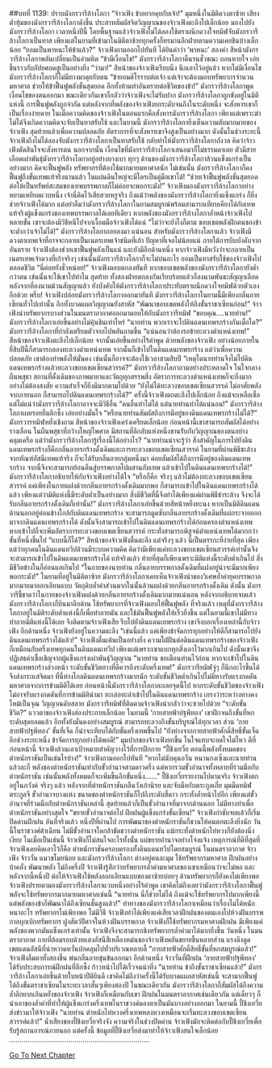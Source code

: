 ##บทที่ 1139: ปราบมังกรวารีล้างโลกา
“จ้าวเฟิง ข้าอยากคุยกับเจ้า!”
มุมหนึ่งในมิติดวงตาซ้าย เสียงต่ำทุ้มของมังกรวารีล้างโลกาดังขึ้น
ประสาทสัมผัสจิตวิญญาณของจ้าวเฟิงตะลึงไปเล็กน้อย มองไปยังมังกรวารีล้างโลกา
เวลาหนึ่งปีนี้ โดยพื้นฐานแล้วจ้าวเฟิงไม่ได้ลองใช้ตราผนึกดวงใจทมิฬจับมังกรวารีล้างโลกาเป็นทาส เพียงแต่ในยามที่เข้ามาในมิติตาซ้ายทุกครั้งก็ทรมานอีกฝ่ายตามความเคยชินบ้างเล็กน้อย
“ยอมเป็นพาหนะให้ข้าแล้ว?”
จ้าวเฟิงถามออกไปทันที
ได้ยินคำว่า ‘พาหนะ’ สองคำ สีหน้ามังกรวารีล้างโลกาพลันเปลี่ยนเป็นอำมหิต
“ข้ามีเงื่อนไข!”
มังกรวารีล้างโลกาดิ้นรนชั่วขณะ ถอนหายใจ เอ่ยขึ้นราวกับอัปยศอดสูเป็นอย่างยิ่ง
“ว่ามา!”
สีหน้าของจ้าวเฟิงเรียบนิ่ง นึกเอาไว้อยู่แล้ว
หากไม่มีเงื่อนไข มังกรวารีล้างโลกาก็ไม่มีทางมาคุยกับตน
“ข้ายอมศิโรราบต่อเจ้า แต่เจ้าจะต้องมอบทรัพยากรจำนวนมหาศาล ช่วยให้ข้าฟื้นฟูพลังขั้นสุดยอด อีกทั้งห้ามทำอันตรายต่อชีวิตของข้า!”
มังกรวารีล้างโลกาพูดเงื่อนไขของตนออกมา ขณะเดียวกันเขาก็กลัวว่าจ้าวเฟิงจะไม่รับปาก
มังกรวารีล้างโลกาถูกขังอยู่ในมิติแห่งนี้ การฟื้นฟูพลังถูกจำกัด แต่หลังจากที่พลังของจ้าวเฟิงยกระดับจนถึงในระดับหนึ่ง จะสังหารเขาก็เป็นเรื่องง่ายดาย
ในเมื่อความคิดของจ้าวเฟิงในตอนแรกคือสังหารมังกรวารีล้างโลกา เพียงแต่เพราะฆ่าไม่ได้จึงเกิดความคิดจะจับเป็นทาสรับใช้
และในยามนี้ มังกรวารีล้างโลกายิ่งเห็นความลับมากมายของจ้าวเฟิง สุดท้ายแล้วเพื่อความปลอดภัย อัตราการที่จะสังหารเขาจึงสูงเป็นอย่างมาก
ดังนั้นในช่วงระยะนี้ จ้าวเฟิงถึงไม่ได้ลองจับมังกรวารีล้างโลกาเป็นทาสรับใช้ กลับทำให้มังกรวารีล้างโลกากังวล คิดว่าจ้าวเฟิงตัดสินใจจะสังหารตน
นอกจากนั้น เงื่อนไขที่มังกรวารีล้างโลกาเสนอมาก็ไม่ธรรมดาเลย ตัวมีสายเลือดเผ่าพันธุ์มังกรวารีล้างโลกาอยู่อย่างบางเบา ทุกๆ ด้านของมังกรวารีล้างโลกาล้วนแข็งแกร่งเป็นอย่างมาก คิดจะฟื้นฟูพลัง ทรัพยากรที่ต้องใช้มากมายมหาศาลนัก
ไม่เช่นนั้น มังกรวารีล้างโลกาก็คงฟื้นฟูถึงขั้นเทพแท้จริงนานแล้ว ในแผ่นดินใหญ่จะมีใครเป็นคู่มือเขาได้!
“ช่วยเจ้าฟื้นฟูพลังขั้นสุดยอด ต่อให้เป็นทรัพย์สะสมของเทพบรรพกาลก็ไม่ค่อยจะพอกระมัง!”
จ้าวเฟิงมองมังกรวารีล้างโลกาอย่างหยามเหยียดแวบหนึ่ง เจ้านี่คิดไว้เสียสวยหรูจริง
ถึงแม้ว่าพลังของมังกรวารีล้างโลกายิ่งแข็งแกร่ง ก็ยิ่งช่วยจ้าวเฟิงได้มาก แต่อย่าลืมว่ามังกรวารีล้างโลกาในยามสมบูรณ์พร้อมสามารถเทียบเคียงได้กับเทพแท้จริงผู้แข็งแกร่งของเทพบรรพกาลได้เลยทีเดียว
หากพลังของมังกรวารีล้างโลกาล้ำหน้าจ้าวเฟิงไปหลายขั้น เขาจะต้องมีวิธีหนีไปจากเงื้อมมือจ้าวเฟิงได้แน่
“ไม่ว่าจะยังไงก็ตาม ขอบเขตพลังฝึกตนของข้าจะต่ำกว่าเจ้าไม่ได้!”
มังกรวารีล้างโลกาถอยลงมา
แน่นอน สำหรับมังกรวารีล้างโลกาแล้ว จ้าวเฟิงมีดวงตาเทพเจ้าที่อาจจะกลายเป็นเนตรเทพเจ้าชนิดที่เก้า ปัญหาที่เจอไม่น้อยแน่
ภายใต้การบีบบังคับจากอันตราย จ้าวเฟิงต้องช่วยเขาฟื้นฟูพลังเป็นแน่
และยังมีอีกด้านหนึ่ง หากจ้าวเฟิงมีหวังว่าจะกลายเป็นเนตรเทพเจ้าดวงที่เก้าจริงๆ เช่นนั้นมังกรวารีล้างโลกาก็จะไม่บ่นอะไร ยอมเป็นทาสรับใช้ของจ้าวเฟิงไปตลอดชีวิต
“นี่ค่อยยังชั่วหน่อย!”
จ้าวเฟิงตอบตกลงทันที
หากขอบเขตพลังของมังกรวารีล้างโลกายังต่ำกว่าตน เช่นนั้นจะใช้เขาไปทำไม
สุดท้าย ทั้งสองฝ่ายตกลงกันเรียบร้อยแล้วก็ลงนามพันธะสัญญาเลือด
หลังจากที่ลงนามม้วนสัญญาแล้ว ยังบังคับให้มังกรวารีล้างโลกาประทับตราผนึกดวงใจทมิฬด้วยตัวเองอีกด้วย
พรึ่บ!
จ้าวเฟิงปล่อยมังกรวารีล้างโลกาออกมาทันที
มังกรวารีล้างโลกาในยามนี้มีเพียงกลิ่นอายเซียนทั่วไปเท่านั้น อีกทั้งบาดแผลวิญญาณยังสาหัส
“พัฒนาขอบเขตพลังให้ถึงขั้นราชาเซียนก่อน!”
จ้าวเฟิงนำทรัพยากรบางส่วนในมนตราอากาศออกมามอบให้กับมังกรวารีทมิฬ
“ขอบคุณ….นายท่าน!”
มังกรวารีล้างโลกาเอ่ยขึ้นอย่างไม่คุ้นชินเท่าไหร่
“นายท่าน พวกเราจะไปดินแดนเทพรกร้างกันเมื่อใด?”
มังกรวารีล้างโลกาที่กำลังเตรียมตัวจากไปพลันถามขึ้น
“แน่นอนว่าต้องรอข้าทะลวงตำแหน่งเทพ!”
สีหน้าของจ้าวเฟิงตะลึงไปเล็กน้อย จากนั้นเอ่ยขึ้นอย่างไร้คำพูด
ด้วยพลังของจ้าวเฟิง อย่างน้อยภายในยี่สิบปีนี้ก็สามารถลองทะลวงตำแหน่งเทพ จากนั้นก็เข้าไปในดินแดนเทพรกร้าง
แต่ว่าเพื่อความปลอดภัย เขาต้องทำพลังให้มั่นคง เช่นนั้นก็อาจจะต้องใช้เวลาสามสิบปี
“เหตุใดนายท่านจึงไม่ไปดินแดนเทพรกร้างแล้วทะลวงขอบเขตเซียนสวรรค์?”
มังกรวารีล้างโลกาถามอย่างประหลาดใจ
ในใจกลางผืนพสุธา สถานที่ดั้งเดิมของภาพมายาและวัตถุทุกสรรพสิ่ง อัตราการทะลวงตำแหน่งเทพก็จะยิ่งมากอย่างไม่ต้องสงสัย ความสำเร็จก็ยิ่งมีมากตามไปด้วย
“ยังไม่ได้ทะลวงขอบเขตเซียนสวรรค์ ไม่อาศัยพลังจากภายนอก ก็สามารถไปดินแดนเทพรกร้างได้?”
ครั้งนี้จ้าวเฟิงตกตะลึงไปเล็กน้อย
ถึงแม้จะเหลือเชื่อ แต่ไม่แน่ว่ามังกรวารีล้างโลกาอาจจะมีวิธีอื่น
“คนอื่นทำไม่ได้ แต่นายท่านทำได้แน่นอน!”
มังกรวารีล้างโลกาเผยรอยยิ้มลึกซึ้ง เอ่ยอย่างมั่นใจ
“หรือนายท่านสัมผัสถึงการมีอยู่ของดินแดนเทพรกร้างไม่ได้?”
มังกรวารทมิฬหยั่งเชิงถาม
สีหน้าของจ้าวเฟิงเคร่งเครียดเล็กน้อย ก่อนหน้านี้เขาสามารถสัมผัสได้อย่างรางเลือน ในผืนพสุธาที่กว้างใหญ่ไพศาล มีสถานที่ลึกลับแห่งหนึ่งขานรับกับวิญญาณของตนอย่างคลุมเครือ
แต่ว่ามังกรวารีล้างโลการู้เรื่องนี้ได้อย่างไร?
“นายท่านน่าจะรู้ว่า สิ่งสำคัญในการไปยังดินแดนเทพรกร้างก็คือกลิ่นอายรกร้างดั้งเดิมและการทะลวงขอบเขตเซียนสวรรค์ ในยามที่ผ่านพิธีชะล้างจากทัณฑ์อัสนีเทพแท้จริง ก็จะได้รับกลิ่นอายกลุ่มหนึ่งมา ค่อยสัมผัสได้ถึงการมีอยู่ของดินแดนเทพรกร้าง จากนี่จึงจะสามารถย้อนคืนสู่บรรพกาลไปผสานกับเทพ แล้วเข้าไปในดินแดนเทพรกร้างได้!”
มังกรวารีล้างโลกาอธิบายให้กับจ้าวเฟิงอย่างได้ใจ
“หรือก็คือ จริงๆ แล้วไม่ต้องทะลวงขอบเขตเซียนสวรรค์ แค่เพียงในกายแฝงด้วยกลิ่นอายรกร้างดั้งเดิมมากพอ ก็สามารถเข้าไปในดินแดนเทพรกร้างได้แล้ว เพียงแต่ว่ามิติแห่งนี้มีระดับต่ำเป็นอย่างมาก สิ่งมีชีวิตที่นี่จึงทำได้เพียงแค่ผ่านพิธีชำระล้าง จึงจะได้รับกลิ่นอายรกร้างดั้งเดิมก็เท่านั้น!”
มังกรวารีล้างโลกาเอ่ยขึ้นด้วยสีหน้าหยิ่งทะนง
หากเป็นมิติดินแดนด้านนอกอยู่ค่อนข้างใกล้กับดินแดนเทพรกร้าง จะสามารถดูดซับกลิ่นอายรกร้างดั้งเดิมที่แผ่กระจายออกมาจากดินแดนเทพรกร้างได้ ดังนั้นจึงสามารถเข้าไปในดินแดนเทพรกร้างได้ก่อนครองตำแหน่งเทพ หากเข้าไปก็จะเพิ่มอัตราการทะลวงขอบเขตเซียนสวรรค์ กระทั่งสามารถพิสูจน์ตำแหน่งเทพได้มากกว่าขั้นที่หนึ่งขึ้นไป
“แบบนี้ก็ได้?”
สีหน้าของจ้าวเฟิงตื่นตะลึง
แต่จริงๆ แล้ว นี่เป็นตรรกะที่ง่ายที่สุด
เพียงแต่ว่าทุกคนในดินแดนทวีปล้วนมีระบบความคิด คิดว่ามีเพียงแค่ทะลวงขอบเขตเซียนสวรรค์เท่านั้นจึงจะสามารถเข้าไปในดินแดนเทพรกร้างได้
แท้จริงแล้ว ท้ายที่สุดก็เพียงเพราะมิติแห่งนี้ระดับต่ำเกินไป สิ่งมีชีวิตข้างในก็อ่อนแอเกินไป
“ในกายของนายท่าน กลิ่นอายบรรพกาลดั้งเดิมที่แฝงอยู่น่าจะมีมากเพียงพอกระมัง!”
ในยามที่อยู่ในมิติตาซ้าย มังกรวารีล้างโลกาเคยเห็นจ้าวเฟิงนำของวิเศษล้ำค่ายุคบรรพกาลมากมายมาลอกเลียนแบบ
วัตถุดิบล้ำค่าส่วนมากในนั้นล้วนแฝงด้วยกลิ่นอายรกร้างดั้งเดิม
ดังนั้น มังกรวารีชี้ขาดว่าในกายของจ้าวเฟิงแฝงด้วยกลิ่นอายรกร้างดั้งเดิมมากมายแน่นอน
หลังจากอธิบายจบแล้ว
มังกรวารีล้างโลกาก็บินมาอีกด้าน ใช้ทรัพยากรที่จ้าวเฟิงมอบให้ฟื้นฟูพลัง
ที่จริงแล้ว เหตุที่มังกรวารีล้างโลกาอยู่ในมิติระดับต่ำแห่งนี้ก็เพื่อทำลายมัน และใช้มันฟื้นฟูพลังให้เร็วยิ่งขึ้น
แต่ในยามนี้เขาไม่มีทางทำลายมิติแห่งนี้ได้เลย จึงติดตามจ้าวเฟิงเสีย รีบไปยังดินแดนเทพรกร้าง เขาจึงบอกเรื่องเหล่านี้กับจ้าวเฟิง
อีกด้านหนึ่ง จ้าวเฟิงยังอยู่ในความตะลึง
“เช่นนี้แล้ว แค่เพียงข้าจัดการทุกอย่างให้ดีก็สามารถไปยังดินแดนเทพรกร้างได้แล้ว!”
จ้าวเฟิงตื่นเต้นเป็นอย่างยิ่ง
ความใฝ่ฝันต่อดินแดนเทพรกร้างของจ้าวเฟิง ก็เหมือนกับครึ่งเทพทุกคนในดินแดนเทวีป
เพียงแต่เพราะเขาแบกทุกสิ่งเอาไว้มากเกินไป ดังนั้นเขาจึงปฏิเสธคำเชื้อเชิญจากผู้แข็งแกร่งเผ่าพันธุ์วิญญาณ
“นายท่าน ขอเตือนท่านไว้ก่อน หากจะเข้าไปในดินแดนเทพรกร้างล่วงหน้า ระดับขั้นชีวิตทางที่ดีควรถึงระดับครึ่งเทพ!”
มังกรวารีทมิฬจู่ๆ ก็นึกอะไรขึ้นได้ จึงส่งกระแสจิตมา
ที่นี่ห่างไกลดินแดนเทพรกร้างมากนัก ระดับขั้นชีวิตต่ำเกินไปไม่มีทางรับแรงกดดันมหาศาลจากการข้ามมิติได้เลย ก่อนหน้านี้มังกรวารีล้างโลกาละเลยจุดนี้ไป
หากระดับขั้นชีวิตของจ้าวเฟิงไม่อาจรับแรงกดดันที่การข้ามมิตินำมา ทะเล่อทะล่าเข้าไปในดินแดนเทพรกร้าง เกรงว่าระหว่างทางคงไหม้เป็นจุณ วิญญาณดับสลาย มังกรวารีทมิฬที่ติดตามจ้าวเฟิงน่ากลัวว่าจะซวยไปด้วย
“ระดับขั้นชีวิต?”
แววตาของจ้าวเฟิงส่องประกายเล็กน้อย
ในยามนี้ ‘กายสายฟ้าปฐพีทอง’ เขาฝึกจนถึงขั้นที่หกระดับสุดยอดแล้ว อีกทั้งยังมั่นคงอย่างสมบูรณ์ สามารถทะลวงถึงขั้นบริบูรณ์ได้ทุกเวลา
ส่วน ‘กายสายฟ้าปฐพีทอง’ ขั้นที่เจ็ด ก็น่าจะเทียบได้กับขั้นครึ่งเทพขึ้นไป
“ยังห่างจากกายสายฟ้าศักดิ์สิทธิ์ขั้นเจ็ดอีกช่วงระยะหนึ่ง ข้าจัดการทุกอย่างได้พอดี!”
มุมปากของจ้าวเฟิงยกขึ้น ในใจแทบจะอดใจไม่ไหว
ดีที่ก่อนหน้านี้ จ้าวเฟิงล้วนเอาเป้าหมายสำคัญวางไว้ที่การฝึกกาย
“ปี้ชิงเยวี่ย ตอนนี้พลังทั้งหมดของตำหนักราชันเป็นเช่นไรบ้าง!”
จ้าวเฟิงถามออกไปทันที
“หากไม่นับคุนอวิ๋น หนานกงเซิ่งและนายท่านแล้วละก็ พลังของตำหนักราชันเท่ากับขั้วอำนาจสามดาวครึ่ง แต่หากรวมขั้วอำนาจทั้งหลายที่ร่วมมือกับตำหนักราชัน เช่นนั้นพลังทั้งหมดก็จะเพิ่มขึ้นอีกขั้นหนึ่ง…...”
ปี้ชิงเยวี่ยรายงานไปตามจริง
จ้าวเฟิงตกอยู่ในภวังค์
จริงๆ แล้ว หลังจากที่ตำหนักราชันกลืนวังเก้านิรย และจับมือกับตระกูลเถี่ย มุมมืดทมิฬ ตระกูลจี ขั้วอำนาจบางแห่ง ขนาดของตำหนักราชันก็ไปถึงระดับสี่ดาว กระทั่งล้ำหน้าไปอีก
เพียงแต่ขั้วอำนาจที่ร่วมมือกับตำหนักราชันเหล่านี้ สุดท้ายแล้วก็เป็นขั้วอำนาจที่มาจากด้านนอก ไม่มีทางทำเพื่อตำหนักราชันอย่างสุดใจ
“ขยายขั้วอำนาจต่อไป ฝึกฝนผู้แข็งแกร่งขั้นเซียน!”
จ้าวเฟิงกำชับจบแล้วก็เริ่มปิดด่านฝึกฝน
อันที่จริงแล้ว หนึ่งปีที่ผ่านไป การพัฒนาของตำหนักราชันก็ชวนให้คนตกตะลึงยิ่งนัก
วันนี้ในราชวงศ์ต้าเฉียน ไม่มีขั้วอำนาจใดกล้าขัดขวางตำหนักราชัน แม้กระทั่งตำหนักไท่หวงก็ยังต้องนิ่งเงียบ
ในเมื่อเป็นเช่นนี้ จ้าวเฟิงก็ไม่สนใจอะไรทั้งนั้น แผ่ขยายอำนาจอย่างโจ่งแจ้ง
เหตุการณ์ที่ดีที่สุดที่จ้าวเฟิงเคยคิดเอาไว้ก็คือ ตำหนักราชันครอบครองทั้งดินแดนทวีปโดยสมบูรณ์
ในมนตราอากาศ จ้าวเฟิง จ้าววั่น แมวขโมยน้อย และมังกรวารีล้างโลกา ต่างอยู่คนละมุม ใช้ทรัพยากรมหาศาล ฝึกฝนอย่างบ้าคลั่ง พัฒนาพลัง
ไม่ถึงครึ่งปี จ้าวเฟิงรู้สึกว่าทรัพยากรล้ำค่ามหาศาลของเขาเหมือนว่าจะไม่พอ
และหลังจากนี้หนึ่งปี ต่อให้จ้าวเฟิงใช้พลังลอกเลียนแบบของตาซ้ายบ่อยๆ ด้านทรัพยากรก็ยังคงไม่เพียงพอ
จ้าวเฟิงปรายตามองมังกรวารีล้างโลกาแวบหนึ่งอย่างไร้คำพูด
เขาคิดไม่ถึงเลยว่ามังกรวารีล้างโลกาฟื้นฟูพลังจะใช้ทรัพยากรมากมายมหาศาลเช่นนี้
“นายท่าน นี่ก็ช่วยไม่ได้ ถึงแม้จะใช้ทรัพยากรไปมากเพียงนี้ แต่พลังของข้าก็พัฒนาได้ถึงเซียนชั้นสูงแล้ว!”
ท่าทางของมังกรวารีล้างโลกาเหมือนว่าเรื่องไม่ได้หนักหนาอะไร
ทรัพยากรไม่เพียงพอ ไม่มีวิธี จ้าวเฟิงทำได้เพียงแค่เสียเวลาฝึกฝนของตนเองไปห้วงฝันบรรพกาลบุกเบิกทรัพยากร
ฝูงสัตว์ปีศาจในห้วงฝันบรรพกาล จ้าวเฟิงก็ใช้ทรัพยากรมหาศาลฝึกฝน มีเพียงแค่พลังของพวกมันแข็งแกร่งเท่านั้น จ้าวเฟิงจึงจะสามารถชิงทรัพยากรล้ำค่ามาได้มากยิ่งขึ้น
วันหนึ่ง ในมนตราอากาศ
กายที่ล้อมรอบด้วยแสงอัสนีสีเหลืองหม่นของจ้าวเฟิงพลันขยายขึ้นหลายส่วน แรงดึงดูดเขตแดนอัสนีที่น่าหวาดหวั่นปกคลุมไปทั่วบริเวณหลายลี้
“กายสายฟ้าศักดิ์สิทธิ์ขั้นที่หกสมบูรณ์แล้ว!”
จ้าวเฟิงลืมตาทั้งสองขึ้น พ่นกลิ่นอายขุ่นข้นออกมา
อีกด้านหนึ่ง จ้าววั่นที่ฝึกฝน ‘กายสายฟ้าปฐพีทอง’ ได้รับประสบการณ์ฝึกฝนที่ลึกซึ้ง ก้าวหน้าไปได้เร็วจนน่าทึ่ง
“นายท่าน ข้าถึงขั้นราชาเซียนแล้ว!”
มังกรวารีล้างโลกาเอ่ยขึ้นด้วยใบหน้าปีติยินดี
เขาคิดไม่ถึงว่าครั้งนี้ได้รับบาดแผลสาหัสเช่นนี้ จะสามาถฟื้นฟูได้ถึงขั้นตราชาเซียนในระยะเวลาสั้นๆเพียงสองปี
ในขณะเดียวกัน มังกรวารีล้างโลกาก็สัมผัสได้ถึงความล้ำลึกยากเกินหยั่งของจ้าวเฟิง
จ้าวเฟิงก็เหมือนกับเขา ฝึกฝนในมนตราอากาศเช่นเดียวกัน แต่เดี๋ยวๆ ก็นำเอาของล้ำค่าที่ทำให้ผู้แข็งแกร่งครึ่งเทพในราชวงศ์มองตาเป็นมันบางอย่างออกมา
ในยามนี้ ปี้ชิงเยวี่ยส่งข่าวมาให้จ้าวเฟิง
“นายท่าน ตำหนักไท่หวงครึ่งเทพหลงหวงเหมือนจะเริ่มทะลวงขอบเขตเซียนสวรรค์แล้ว!”
น้ำเสียงของปี้ชิงเยวี่ยจริงจัง
ความจริงในช่วงปิดด่าน จ้าวเฟิงมักจะติดต่อกับปี้ชิงเยวี่ยเพื่อรับรู้สถานการณ์ภายนอก
แต่ครั้งนี้ ข้อมูลที่ปี้ชิงเยวี่ยส่งมาทำให้จ้าวเฟิงสนใจเล็กน้อย
……………………………………………………………


[Go To Next Chapter]( ./377.md)